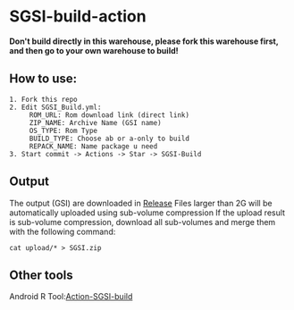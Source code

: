 # SGSI-build-action
**Don't build directly in this warehouse, please fork this warehouse first, and then go to your own warehouse to build!**

## How to use:
```
1. Fork this repo
2. Edit SGSI_Build.yml:
     ROM_URL: Rom download link (direct link)
     ZIP_NAME: Archive Name (GSI name)
     OS_TYPE: Rom Type  
     BUILD_TYPE: Choose ab or a-only to build
     REPACK_NAME: Name package u need
3. Start commit -> Actions -> Star -> SGSI-Build
```
 
## Output
The output (GSI) are downloaded in [Release](../../releases) 
Files larger than 2G will be automatically uploaded using sub-volume compression
If the upload result is sub-volume compression, download all sub-volumes and merge them with the following command: 
```
cat upload/* > SGSI.zip
```

## Other tools
Android R Tool:[Action-SGSI-build](https://github.com/XayahSuSuSu/Action-SGSI-build)
